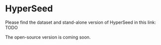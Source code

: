 # HyperSeed

Please find the dataset and stand-alone version of HyperSeed in this link:
TODO

The open-source version is coming soon.
